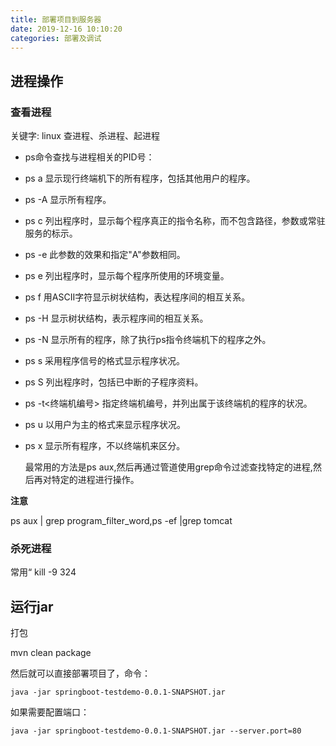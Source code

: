 ```yaml
---
title: 部署项目到服务器
date: 2019-12-16 10:10:20
categories: 部署及调试 
---
```


## 进程操作

### 查看进程

关键字: linux 查进程、杀进程、起进程

+ ps命令查找与进程相关的PID号：
+ ps a 显示现行终端机下的所有程序，包括其他用户的程序。
+  ps -A 显示所有程序。
+  ps c 列出程序时，显示每个程序真正的指令名称，而不包含路径，参数或常驻服务的标示。 
+  ps -e 此参数的效果和指定"A"参数相同。
+ ps e 列出程序时，显示每个程序所使用的环境变量。
+ ps f 用ASCII字符显示树状结构，表达程序间的相互关系。
+  ps -H 显示树状结构，表示程序间的相互关系。
+ ps -N 显示所有的程序，除了执行ps指令终端机下的程序之外。
+  ps s 采用程序信号的格式显示程序状况。
+ ps S 列出程序时，包括已中断的子程序资料。
+  ps -t<终端机编号> 指定终端机编号，并列出属于该终端机的程序的状况。
+ ps u 以用户为主的格式来显示程序状况。
+ ps x 显示所有程序，不以终端机来区分。

  最常用的方法是ps aux,然后再通过管道使用grep命令过滤查找特定的进程,然后再对特定的进程进行操作。

__注意__

 ps aux | grep program_filter_word,ps -ef |grep tomcat

### 杀死进程

常用“ kill -9 324

##  运行jar

打包

mvn clean package

然后就可以直接部署项目了，命令：

```shell
java -jar springboot-testdemo-0.0.1-SNAPSHOT.jar
```

如果需要配置端口：

```shell
java -jar springboot-testdemo-0.0.1-SNAPSHOT.jar --server.port=80
```